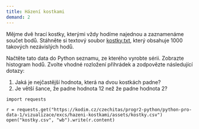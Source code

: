 ```yaml
---
title: Házení kostkami
demand: 2
---
```


Mějme dvě hrací kostky, kterými vždy hodíme najednou a zaznamenáme součet bodů. Stáhněte si textový soubor [kostky.txt](assets/kostky.txt), který obsahuje 1000 takových nezávislých hodů.

Načtěte tato data do Python seznamu, ze kterého vyrobte sérii. Zobrazte histogram hodů. Zvolte vhodné rozložení přihrádek a zodpovězte následující dotazy:

1. Jaká je nejčastější hodnota, která na dvou kostkách padne?
1. Je větší šance, že padne hodnota 12 než že padne hodnota 2?

```pycon
import requests

r = requests.get("https://kodim.cz/czechitas/progr2-python/python-pro-data-1/vizualizace/excs/hazeni-kostkami/assets/kostky.csv")
open("kostky.csv", "wb").write(r.content)
```
